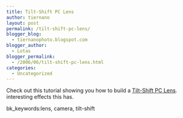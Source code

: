 ```yaml
---
title: Tilt-Shift PC Lens
author: tiernano
layout: post
permalink: /tilt-shift-pc-lens/
blogger_blog:
  - tiernanophoto.blogspot.com
blogger_author:
  - Lotas
blogger_permalink:
  - /2006/06/tilt-shift-pc-lens.html
categories:
  - Uncategorized
---
```

Check out this tutorial showing you how to build a [Tilt-Shift PC Lens][1]. interesting effects this has. 

bk_keywords:lens, camera, tilt-shift

 [1]: http://www.dennisonbertram.com/hackmaster/2005/02/tilt-shift-pc-lens.htm